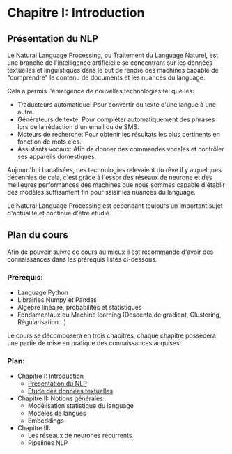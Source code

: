 # Chapitre I: Introduction

## Présentation du NLP

Le Natural Language Processing, ou Traitement du Language Naturel, est une branche de l'intelligence artificielle se concentrant sur les données textuelles et linguistiques dans le but de rendre des machines capable de "comprendre" le contenu de documents et les nuances du language.

Cela a permis l'émergence de nouvelles technologies tel que les: 
- Traducteurs automatique: Pour convertir du texte d'une langue à une autre.
- Générateurs de texte: Pour compléter automatiquement des phrases lors de la rédaction d'un email ou de SMS.
- Moteurs de recherche: Pour obtenir les résultats les plus pertinents en fonction de mots clés.
- Assistants vocaux: Afin de donner des commandes vocales et contrôler ses appareils domestiques.

Aujourd'hui banalisées, ces technologies relevaient du rêve il y a quelques décennies de cela, c'est grâce à l'essor des réseaux de neurone et des meilleures performances des machines que nous sommes capable d'établir des modèles suffisament fin pour saisir les nuances du language.

Le Natural Language Processing est cependant toujours un important sujet d'actualité et continue d'être étudié.

## Plan du cours

Afin de pouvoir suivre ce cours au mieux il est recommandé d'avoir des connaissances dans les prérequis listés ci-dessous.

### Prérequis:
- Language Python
- Librairies Numpy et Pandas
- Algèbre linéaire, probabilités et statistiques
- Fondamentaux du Machine learning (Descente de gradient, Clustering, Régularisation...)

Le cours se décomposera en trois chapitres, chaque chapitre possèdera une partie de mise en pratique des connaissances acquises:

### Plan:
-  Chapitre I: Introduction
   - [Présentation du NLP](#présentation-du-nlp)
   - [Etude des données textuelles](../2_DonneesTextuelles.md)
- Chapitre II: Notions générales
   - Modélisation statistique du language
   - Modèles de langues
   - Embeddings
- Chapitre III: 
   - Les réseaux de neurones récurrents
   - Pipelines NLP